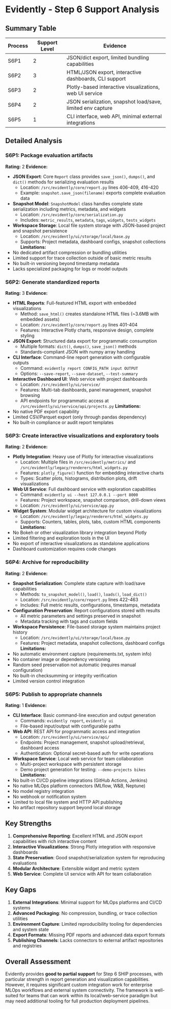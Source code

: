 # Evidently - Step 6 Support Analysis

## Summary Table
| Process | Support Level | Evidence |
|---------|--------------|----------|
| S6P1 | 2 | JSON/dict export, limited bundling capabilities |
| S6P2 | 3 | HTML/JSON export, interactive dashboards, CLI support |
| S6P3 | 2 | Plotly-based interactive visualizations, web UI service |
| S6P4 | 2 | JSON serialization, snapshot load/save, limited env capture |
| S6P5 | 1 | CLI interface, web API, minimal external integrations |

## Detailed Analysis

### S6P1: Package evaluation artifacts
**Rating:** 2
**Evidence:**
- **JSON Export**: Core `Report` class provides `save_json()`, `dumps()`, and `dict()` methods for serializing evaluation results
  - Location: `/src/evidently/core/report.py` lines 406-409, 416-420
  - Example: `snapshot.save_json(filename)` exports complete evaluation data
- **Snapshot Model**: `SnapshotModel` class handles complete state serialization including metrics, metadata, and widgets
  - Location: `/src/evidently/core/serialization.py`
  - Includes: `metric_results`, `metadata`, `tags`, `widgets`, `tests_widgets`
- **Workspace Storage**: Local file system storage with JSON-based project and snapshot persistence
  - Location: `/src/evidently/ui/storage/local/base.py`
  - Supports: Project metadata, dashboard configs, snapshot collections
**Limitations:**
- No dedicated artifact compression or bundling utilities
- Limited support for trace collection outside of basic metric results
- No built-in versioning beyond timestamp metadata
- Lacks specialized packaging for logs or model outputs

### S6P2: Generate standardized reports
**Rating:** 3
**Evidence:**
- **HTML Reports**: Full-featured HTML export with embedded visualizations
  - Method: `save_html()` creates standalone HTML files (~3.6MB with embedded assets)
  - Location: `/src/evidently/core/report.py` lines 401-404
  - Features: Interactive Plotly charts, responsive design, complete styling
- **JSON Export**: Structured data export for programmatic consumption
  - Multiple formats: `dict()`, `dumps()`, `save_json()` methods
  - Standards-compliant JSON with numpy array handling
- **CLI Interface**: Command-line report generation with configurable outputs
  - Command: `evidently report CONFIG_PATH input OUTPUT`
  - Options: `--save-report`, `--save-dataset`, `--test-summary`
- **Interactive Dashboard UI**: Web service with project dashboards
  - Location: `/src/evidently/ui/service/`
  - Features: Multi-tab dashboards, panel management, snapshot browsing
  - API endpoints for programmatic access at `/src/evidently/ui/service/api/projects.py`
**Limitations:**
- No native PDF export capability
- Limited CSV/Parquet export (only through pandas dependency)
- No built-in compliance or audit report templates

### S6P3: Create interactive visualizations and exploratory tools
**Rating:** 2
**Evidence:**
- **Plotly Integration**: Heavy use of Plotly for interactive visualizations
  - Location: Multiple files in `/src/evidently/metrics/` and `/src/evidently/legacy/renderers/html_widgets.py`
  - Features: `plotly_figure()` function for embedding interactive charts
  - Types: Scatter plots, histograms, distribution plots, drift visualizations
- **Web UI Service**: Full dashboard service with exploration capabilities
  - Command: `evidently ui --host 127.0.0.1 --port 8000`
  - Features: Project workspace, snapshot comparison, drill-down views
  - Location: `/src/evidently/ui/service/app.py`
- **Widget System**: Modular widget architecture for custom visualizations
  - Location: `/src/evidently/legacy/renderers/html_widgets.py`
  - Supports: Counters, tables, plots, tabs, custom HTML components
**Limitations:**
- No Bokeh or other visualization library integration beyond Plotly
- Limited filtering and exploration tools in the UI
- No export of interactive visualizations as standalone applications
- Dashboard customization requires code changes

### S6P4: Archive for reproducibility
**Rating:** 2
**Evidence:**
- **Snapshot Serialization**: Complete state capture with load/save capabilities
  - Methods: `to_snapshot_model()`, `load()`, `loads()`, `load_dict()`
  - Location: `/src/evidently/core/report.py` lines 422-463
  - Includes: Full metric results, configurations, timestamps, metadata
- **Configuration Preservation**: Report configurations stored with results
  - All metric parameters and settings preserved in snapshot
  - Metadata tracking with tags and custom fields
- **Workspace Persistence**: File-based storage system maintains project history
  - Location: `/src/evidently/ui/storage/local/base.py`
  - Features: Project metadata, snapshot collections, dashboard configs
**Limitations:**
- No automatic environment capture (requirements.txt, system info)
- No container image or dependency versioning
- Random seed preservation not automatic (requires manual configuration)
- No built-in checksumming or integrity verification
- Limited version control integration

### S6P5: Publish to appropriate channels
**Rating:** 1
**Evidence:**
- **CLI Interface**: Basic command-line execution and output generation
  - Commands: `evidently report`, `evidently ui`
  - File-based input/output with configurable paths
- **Web API**: REST API for programmatic access and integration
  - Location: `/src/evidently/ui/service/api/`
  - Endpoints: Project management, snapshot upload/retrieval, dashboard access
  - Authentication: Optional secret-based auth for write operations
- **Workspace Service**: Local web service for team collaboration
  - Multi-project workspace with persistent storage
  - Demo project generation for testing: `--demo-projects bikes`
**Limitations:**
- No built-in CI/CD pipeline integrations (GitHub Actions, Jenkins)
- No native MLOps platform connectors (MLflow, W&B, Neptune)
- No model registry integration
- No webhook or notification system
- Limited to local file system and HTTP API publishing
- No artifact repository support beyond local storage

## Key Strengths
1. **Comprehensive Reporting**: Excellent HTML and JSON export capabilities with rich interactive content
2. **Interactive Visualizations**: Strong Plotly integration with responsive dashboards
3. **State Preservation**: Good snapshot/serialization system for reproducing evaluations
4. **Modular Architecture**: Extensible widget and metric system
5. **Web Service**: Complete UI service with API for team collaboration

## Key Gaps
1. **External Integrations**: Minimal support for MLOps platforms and CI/CD systems
2. **Advanced Packaging**: No compression, bundling, or trace collection utilities  
3. **Environment Capture**: Limited reproducibility tooling for dependencies and system state
4. **Export Formats**: Missing PDF reports and advanced data export formats
5. **Publishing Channels**: Lacks connectors to external artifact repositories and registries

## Overall Assessment
Evidently provides **good to partial support** for Step 6 SHIP processes, with particular strength in report generation and visualization capabilities. However, it requires significant custom integration work for enterprise MLOps workflows and external system connectivity. The framework is well-suited for teams that can work within its local/web-service paradigm but may need additional tooling for full production deployment pipelines.